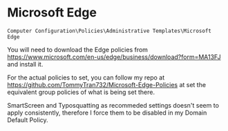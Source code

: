# Microsoft Edge

`Computer Configuration\Policies\Administrative Templates\Microsoft Edge`

You will need to download the Edge policies from https://www.microsoft.com/en-us/edge/business/download?form=MA13FJ and install it.

For the actual policies to set, you can follow my repo at https://github.com/TommyTran732/Microsoft-Edge-Policies at set the equivalent group policies of what is being set there.

SmartScreen and Typosquatting as recommeded settings doesn't seem to apply consistently, therefore I force them to be disabled in my Domain Default Policy.